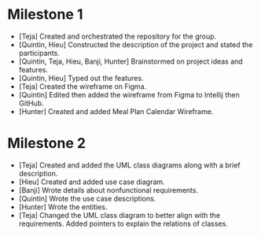 # Milestone 1

- [Teja] Created and orchestrated the repository for the group.
- [Quintin, Hieu] Constructed the description of the project and stated the participants. 
- [Quintin, Teja, Hieu, Banji, Hunter] Brainstormed on project ideas and features. 
- [Quintin, Hieu] Typed out the features. 
- [Teja] Created the wireframe on Figma.
- [Quintin] Edited then added the wireframe from Figma to Intellij then GitHub.
- [Hunter] Created and added Meal Plan Calendar Wireframe.

# Milestone 2

- [Teja] Created and added the UML class diagrams along with a brief description.
- [Hieu] Created and added use case diagram.
- [Banji] Wrote details about nonfunctional requirements.
- [Quintin] Wrote the use case descriptions.
- [Hunter] Wrote the entities. 
- [Teja] Changed the UML class diagram to better align with the requirements. Added pointers to explain the relations of classes.
